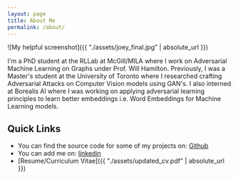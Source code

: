 ```yaml
---
layout: page
title: About Me
permalink: /about/
---
```

![My helpful screenshot]({{ "./assets/joey_final.jpg" | absolute_url }})

I'm a PhD student at the RLLab at McGill/MILA where I work on Adversarial
Machine Learning on Graphs under Prof. Will Hamilton. Previously, I was a Master's student at the University of Toronto where I researched
crafting Adversarial Attacks on Computer Vision models using GAN's. I
also interned at Borealis AI where I was working on applying adversarial
learning principles to learn better embeddings i.e. Word Embeddings for Machine
Learning models.

Quick Links
----------
* You can find the source code for some of my projects on:
[Github](https://github.com/joeybose)
* You can add me on:
[linkedin](https://www.linkedin.com/in/avishek-joey-bose)
* [Resume/Curriculum Vitae]({{ "./assets/updated_cv.pdf" | absolute_url }})


[jekyll-organization]: https://github.com/jekyll
